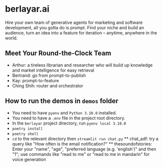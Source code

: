 # berlayar.ai
Hire your own team of generative agents for marketing and software development, all you gotta do is prompt. Find your niche and build an audience, turn an idea into a feature for iteration – anytime, anywhere in the world.

## Meet Your Round-the-Clock Team

* Arthur: a tireless librarian and researcher who will build up knowledge and market intelligence for easy retrieval
* Bertrand: go from prompt-to-publish
* Kay: prompt-to-feature
* Ching Shih: router and orchestrator

## How to run the demos in `demos` folder
* You need to have `pyenv` and `Python 3.10.0` installed.
* You need to have a `.env` file in the project root directory.
* In the `berlayar` project directory, run `pyenv local 3.10.0`
* `poetry install`
* `poetry shell`
* `cd` to the relevant directory then `streamlit run chat.py`
** chat_adf: try a query like "How often is the email notification?"
** thesoundofstories: Enter your "name", "age", "preferred language (e.g. 'english')" and then "1"; use commands like "read to me" or "read to me in mandarin" for voice generation
